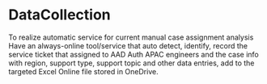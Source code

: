 # DataCollection
To realize automatic service for current manual case assignment analysis
Have an always-online tool/service that auto detect, identify, record the service ticket that assigned to AAD Auth APAC engineers and the case info with region, support type, support topic and other data entries, add to the targeted Excel Online file stored in OneDrive.
